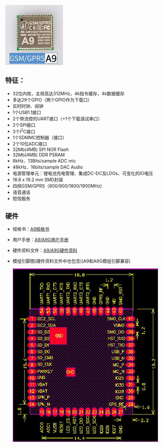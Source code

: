 

![](/assets/A9.png)

## 特征：

* 32位内核，主频高达312MHz，4k指令缓存，4k数据缓存
* 多达29个GPIO（两个GPIO作为下载口）
* 实时时钟、闹钟
* 1个USB1.1接口
* 2个带流控的UART接口（+1个下载调试串口）
* 2个SPI接口
* 3个I<sup>2</sup>C接口
* 1个SDMMC控制器（接口）
* 2个10位ADC接口
* 32Mb(4MB) SPI NOR Flash
* 32Mb(4MB) DDR PSRAM
* 8kHz、13Bits/sample ADC mic
* 48kHz、16bits/sample DAC Audio
* 电源管理单元：锂电池充电管理、集成DC-DC及LDOs、可变化的IO电压
* 18.8 x 19.2 mm SMD封装
* 四频GSM/GPRS（800/900/1800/1900MHz)
* 语音通话
* 短信服务

  
## 硬件
  
* 规格书：[A9规格书](http://wiki.ai-thinker.com/_media/b101ps00a1_a9_product_specification_v2.pdf)
* 用户手册：[A9/A9G用户手册](http://wiki.ai-thinker.com/_media/a6_a9_a9g_gprs_user_manual.pdf)
* 硬件资料文件：[A9/A9G硬件资料](http://wiki.ai-thinker.com/_media/gprs/a6a9a9g_hardware_info.rar)
* 模组引脚图(硬件资料文件中也包含)(A9和A9G模组引脚兼容)

  ![](/assets/size.jpg)

